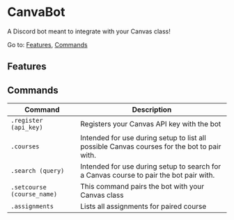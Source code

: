 # CanvaBot
A Discord bot meant to integrate with your Canvas class!

Go to:
[Features](#features),
[Commands](#commands)

## Features

## Commands

| Command | Description |
| ------- | ----------- |
| `.register (api_key)` | Registers your Canvas API key with the bot |
|`.courses` |Intended for use during setup to list all possible Canvas courses for the bot to pair with.|
|`.search (query)`| Intended for use during setup to search for a Canvas course to pair the bot pair with.|
|`.setcourse (course_name)`| This command pairs the bot with your Canvas class|
|`.assignments`| Lists all assignments for paired course|